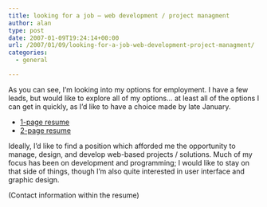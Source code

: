 ```yaml
---
title: looking for a job – web development / project managment
author: alan
type: post
date: 2007-01-09T19:24:14+00:00
url: /2007/01/09/looking-for-a-job-web-development-project-managment/
categories:
  - general

---
```

As you can see, I&#8217;m looking into my options for employment. I have a few leads, but would like to explore all of my options&#8230; at least all of the options I can get in quickly, as I&#8217;d like to have a choice made by late January.

  * [1-page resume][1]
  * [2-page resume][2]

Ideally, I&#8217;d like to find a position which afforded me the opportunity to manage, design, and develop web-based projects / solutions. Much of my focus has been on development and programming; I would like to stay on that side of things, though I&#8217;m also quite interested in user interface and graphic design.

(Contact information within the resume)


 [1]: /about/Alan-Blount-resume.Jan-07.1page.pdf
 [2]: /about/Alan-Blount-resume.Jan-07.pdf
